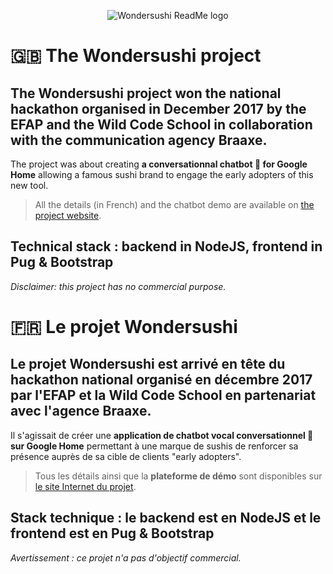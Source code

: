 <p align="center"><img src="https://s26.postimg.cc/hrlfmruu1/wondersushilogotext250.png" alt="Wondersushi ReadMe logo")</p>

# 🇬🇧 The Wondersushi project

## The Wondersushi project won the national hackathon organised in December 2017 by the EFAP and the Wild Code School in collaboration with the communication agency Braaxe.

The project was about creating **a conversationnal chatbot 🤖 for Google Home** allowing a famous sushi brand to engage the early adopters of this new tool.

> All the details (in French) and the chatbot demo are available on [the project website](https://wondersushi.herokuapp.com).

## Technical stack : backend in NodeJS, frontend in Pug & Bootstrap

*Disclaimer: this project has no commercial purpose.*

# 🇫🇷 Le projet Wondersushi

## Le projet Wondersushi est **arrivé en tête du hackathon national** organisé en décembre 2017 par l'EFAP et la Wild Code School en partenariat avec l'agence Braaxe.

Il s'agissait de créer une **application de chatbot vocal conversationnel 🤖 sur Google Home** permettant à une marque de sushis de renforcer sa présence auprès de sa cible de clients "early adopters".

> Tous les détails ainsi que la **plateforme de démo** sont disponibles sur [le site Internet du projet](https://wondersushi.herokuapp.com).

## Stack technique : le backend est en NodeJS et le frontend est en Pug & Bootstrap

*Avertissement : ce projet n'a pas d'objectif commercial.*
